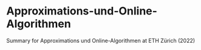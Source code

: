 # Approximations-und-Online-Algorithmen
Summary for Approximations und Online-Algorithmen at ETH Zürich (2022) 
